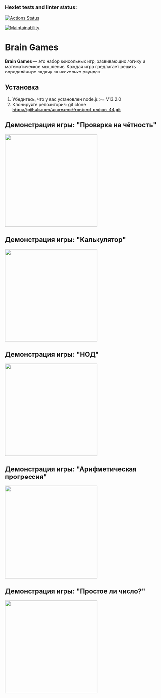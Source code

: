 ### Hexlet tests and linter status:
[![Actions Status](https://github.com/arturyeszhanov/frontend-project-44/actions/workflows/hexlet-check.yml/badge.svg)](https://github.com/arturyeszhanov/frontend-project-44/actions)

[![Maintainability](https://api.codeclimate.com/v1/badges/b2b9d8de50692731e5ba/maintainability)](https://codeclimate.com/github/arturyeszhanov/frontend-project-44/maintainability)



# Brain Games
**Brain Games** — это набор консольных игр, развивающих логику и математическое мышление. 
Каждая игра предлагает решить определённую задачу за несколько раундов.


## Установка

1. Убедитесь, что у вас установлен node.js >= V13.2.0
2. Клонируйте репозиторий:
   git clone https://github.com/username/frontend-project-44.git



## Демонстрация игры: "Проверка на чётность"

<a href="https://asciinema.org/a/cvwAZzMlVqXb1JRDTnmB2OKHb" target="_blank"><img height="300" sty src="https://asciinema.org/a/cvwAZzMlVqXb1JRDTnmB2OKHb.svg" /></a>



## Демонстрация игры: "Калькулятор"

<a href="https://asciinema.org/a/2FauBGOtUJrvwHjUO5tfZwv4H" target="_blank"><img height="300" src="https://asciinema.org/a/2FauBGOtUJrvwHjUO5tfZwv4H.svg" /></a>



## Демонстрация игры: "НОД"
<a href="https://asciinema.org/a/AttuUtY1ETadqBTh7lrJnhc4n" target="_blank"><img height="300" src="https://asciinema.org/a/AttuUtY1ETadqBTh7lrJnhc4n.svg" /></a>



## Демонстрация игры: "Арифметическая прогрессия"
<a href="https://asciinema.org/a/Sxwwr0piXHKKOhxnHz5vZaaZk" target="_blank"><img height="300" src="https://asciinema.org/a/Sxwwr0piXHKKOhxnHz5vZaaZk.svg" /></a>



## Демонстрация игры: "Простое ли число?"
<a href="https://asciinema.org/a/YBlnfqSTHFshbfYH8HBDdruvD" target="_blank"><img height="300" src="https://asciinema.org/a/YBlnfqSTHFshbfYH8HBDdruvD.svg" /></a>